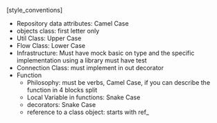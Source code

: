 [style_conventions]

- Repository data attributes: Camel Case
- objects class: first letter only
- Util Class: Upper Case
- Flow Class: Lower Case
- Infrastructure: Must have mock basic on type and the specific implementation using a library must have test
- Connection Class: must implement in out decorator
- Function
  - Philosophy: must be verbs, Camel Case, if you can describe the function in 4 blocks split
  - Local Variable in functions: Snake Case
  - decorators: Snake Case
  - reference to a class object: starts with ref_